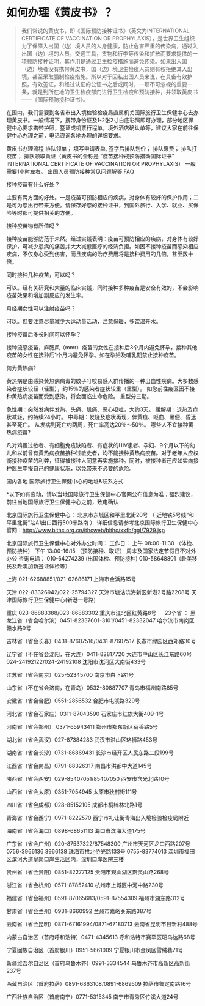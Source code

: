 # 如何办理《黄皮书》？

> 我们常说的黄皮书，即《国际预防接种证书》（英文为INTERNATIONAL CERTIFICATE OF VACCINATION OR PROPHYLAXIS），是世界卫生组织为了保障入出国（边）境人员的人身健康，防止危害严重的传染病，通过入出国（边）境的人员，交通工具，货物和行李等传染和扩散而要求提供的一项预防接种证明，其作用是通过卫生检疫措施而避免传染。如果出入国（边）境者没有携带黄皮书，国（边）境卫生检疫人员则有权拒绝其入出境，甚至采取强制检疫措施。所以对于因私出国人员来说，在具备有效护照，有效签证，和经过认证的公证书之后或同时，一项不可忽视的重要一条，就是到所在地的卫生检疫部门进行卫生检疫和预防接种，并领取黄皮书——《国际预防接种证书》。

在国内，我们需要到各省市出入境检验检疫局直属机关国际旅行卫生保健中心去办理黄皮书。一般情况下，携带身份证及1-2张2寸白底彩照即可办理，部分地区保健中心要求携带护照，签证或机票行程单，境外酒店确认单等，建议大家在前往保健中心办理之前，电话咨询各地办理的详细要求。

黄皮书办理流程
排队领单；
填写申请表单, 签字后排队划价；
排队缴费；
排队打疫苗；
排队领取黄证（黄皮书的全称是 “疫苗接种戒预防措斲国际证书” INTERNATIONAL CERTIFICATE OF VACCINATION OR PROPHYLAXIS）
一般需要1小时左右。
出国人员预防接种常见问题解答 FAQ

接种疫苗有什么好处？ 

主要有两方面的好处。一是疫苗可预防相应的疾病，对身体有较好的保护作用；二是可为您出行带来方便。请保存好您的接种证书，到国外旅行、入学、就业、买保险等时都可提供相关的方便。

接种疫苗物有所值吗？ 

接种疫苗能够防范于未然。经过实践表明：疫苗可预防相应的疾病，对身体有较好保护，可减少患病的痛苦并大大减低医疗的经济负担。如因不接种疫苗而感染相应疾病，不仅身心受到伤害，而且疾病的治疗费用将是接种费用的几倍，甚至数十倍。

同时接种几种疫苗，可以吗？ 

可以。经有关研究和大量的临床实践，同时接种多种疫苗是安全有效的，不会影响疫苗效果和增加副反应的发生率。

月经期女性可以注射疫苗吗？

可以。但要注意尽量减少大运动量活动，注意保暖，多饮温开水。

接种疫苗后多长时间可以怀孕？ 

接种流感疫苗，麻腮风（mmr）疫苗的女性在接种后3个月内避免怀孕，接种其他疫苗的女性在接种后1个月内避免怀孕。如在孕妇及哺乳期禁止接种疫苗。

何为黄热病?

黄热病是由感染黄热病病毒的蚊子叮咬易感人群传播的一种出血性疾病。大多数感染者症状较轻（轻型），约15％的感染者症状较重（重型）。 如您前往疫区因不接种黄热病疫苗而受到感染，将会面临生命危险。
重型分三期。  

急性期：突然发病伴发热、头痛、肌痛、恶心呕吐，大约3天。
缓解期：退热及症状减轻，约持续24小时。 
中毒期：发烧及症状再现，伴黄疸、呕血、黑便、昏迷甚至死亡。
从发病到死亡约两周，死亡率高达20％～50％。
哪些人不宜接种黄热病疫苗? 

凡对鸡蛋过敏者、有细胞免疫缺陷者、有症状的HIV患者、孕妇、9个月以下的幼儿和以前曾有黄热病疫苗接种过敏史者，均不能接种黄热病疫苗。对于老年人应权衡接种疫苗的利弊，征得被接种人同意再实施接种。同时，被接种者还应如实向接种医生申报自己的健康状况，以免带来不必要的危险。

国内各地 国际旅行卫生保健中心的地址&联系方式

*以下如有变动，请以当地国际旅行卫生保健中心官网公布信息为准；强烈建议，前往当地国际旅行卫生保健中心之前，致电确认

北京国际旅行卫生保健中心：
北京市东城区和平里北街20号 （ 近地铁5号线“和平里北街”站A1出口西行500米路南 ）
详细信息请参考北京国际旅行卫生保健中心官网：http://www.bithc.org.cn/ithcweb/bithc/xxfb/ggl/7929.jsp

北京国际旅行卫生保健中心对外办公时间：
工作日：
上午 08:00-11:30 （体检、预防接种）
下午 13:00-16:15 （预防接种、取证）
周末及国家法定节假日不对外办公
咨询电话：
010-64274239 (出国体检、预防接种)
010-58648801（赴美移民及赴澳加新签证体检等）

上海 021-62688851/021-62686171
上海市金浜路15号

天津 022-83326942/022-25794327
天津市塘沽滨海新区新港2号路2208号
天津国际旅行卫生保健中心(新港一号路)

重庆 023-86883388/023-86883302
重庆市江北区红黄路8号
　
23个省 ：
黑龙江省（省会哈尔滨）0451-82337601-3101/0451-82332047
哈尔滨市南岗区赣水路9号

吉林省（省会长春）0431-87607516/0431-87607517 
长春市绿园区西郊路30号

辽宁省（不在省会沈阳，在大连）0411-82817720
大连市中山区长江东路60号
024-24192122/024-24192108
沈阳市沈河区大南街433号

江苏省（省会南京）025-52345700
南京市白下路1号

山东省（不在省会济南，在青岛）0532-80887707
青岛市福州南路85号

安徽省（省会合肥）0551-2856532
合肥市屯溪路329号

河北省（省会石家庄）0311-87043590
石家庄市红旗大街409-1号

河南省（省会郑州） 0371-65943411
郑州市郑东新区荷香路5号

湖北省（省会武汉）027-87384283 
武汉市洪山区珞狮路453号

湖南省（省会长沙）0731-86869431
长沙市经开区人民东路二段199号

江西省（省会南昌）0791-88326317
南昌市洪都中大道145号

陕西省（省会西安）029-85407051/85407050
西安市含光北路10号

山西省（省会太原）0351-7054945
太原市狄村街111号

四川省（省会成都）028-85152105
成都市桐梓林北路1号

青海省（省会西宁）0971-8222570
西宁市礼让街青海出入境检验检疫局附近

海南省（省会海口）0898-68651113
海口市滨海大道175号

广东省（省会广州）020-87537322/87548300
广州市天河区龙口西路207号
0756-3966136 3966138
珠海市拱北侨光路133号
0755-83774013
深圳市福田区滨河大道皇岗口岸生活区内，深圳口岸医院三楼

贵州省（省会贵阳）0851-82277125
贵阳市观山湖区黔灵山路268号

浙江省（省会杭州）0571-87852410
杭州市上城区中河中路230号

福建省（省会福州）0591-87065683/0591-87554309
福州市湖东路312号

甘肃省（省会兰州）0931-8660992
兰州市嘉峪关东路387号

云南省（省会昆明）0871-67161994/0871-67180713
云南省昆明市日新村488号

内蒙古自治区（首府呼和浩特）0471-4345613
呼和浩特市赛罕区昭乌达路68号

宁夏回族自治区（首府银川）0951-5661009 
宁夏银川市金凤区雪绒巷71号

新疆维吾尔自治区（首府乌鲁木齐）0991-3334544 
乌鲁木齐市高新区高新街237号

西藏自治区（首府拉萨）0891-6863108/0891-6869509
拉萨市鲁定南路16号

广西壮族自治区（首府南宁）0771-5315345
南宁市青秀区竹溪大道24号